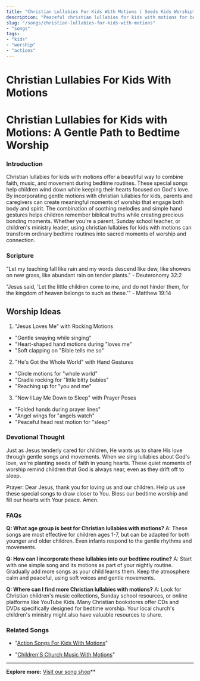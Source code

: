 ```yaml
---
title: "Christian Lullabies For Kids With Motions | Seeds Kids Worship"
description: "Peaceful christian lullabies for kids with motions for bedtime and quiet moments. Christian music to comfort and nurture young children's faith."
slug: "/songs/christian-lullabies-for-kids-with-motions"
- "songs"
tags:
- "kids"
- "worship"
- "actions"
---
```


# Christian Lullabies For Kids With Motions

# Christian Lullabies for Kids with Motions: A Gentle Path to Bedtime Worship

### Introduction
Christian lullabies for kids with motions offer a beautiful way to combine faith, music, and movement during bedtime routines. These special songs help children wind down while keeping their hearts focused on God's love. By incorporating gentle motions with christian lullabies for kids, parents and caregivers can create meaningful moments of worship that engage both body and spirit. The combination of soothing melodies and simple hand gestures helps children remember biblical truths while creating precious bonding moments. Whether you're a parent, Sunday school teacher, or children's ministry leader, using christian lullabies for kids with motions can transform ordinary bedtime routines into sacred moments of worship and connection.

### Scripture
"Let my teaching fall like rain and my words descend like dew, like showers on new grass, like abundant rain on tender plants." - Deuteronomy 32:2

"Jesus said, 'Let the little children come to me, and do not hinder them, for the kingdom of heaven belongs to such as these.'" - Matthew 19:14

## Worship Ideas
1. "Jesus Loves Me" with Rocking Motions
- "Gentle swaying while singing"
- "Heart-shaped hand motions during "loves me"
- "Soft clapping on "Bible tells me so"

2. "He's Got the Whole World" with Hand Gestures
- "Circle motions for "whole world"
- "Cradle rocking for "little bitty babies"
- "Reaching up for "you and me"

3. "Now I Lay Me Down to Sleep" with Prayer Poses
- "Folded hands during prayer lines"
- "Angel wings for "angels watch"
- "Peaceful head rest motion for "sleep"

### Devotional Thought
Just as Jesus tenderly cared for children, He wants us to share His love through gentle songs and movements. When we sing lullabies about God's love, we're planting seeds of faith in young hearts. These quiet moments of worship remind children that God is always near, even as they drift off to sleep.

Prayer: Dear Jesus, thank you for loving us and our children. Help us use these special songs to draw closer to You. Bless our bedtime worship and fill our hearts with Your peace. Amen.

### FAQs
**Q: What age group is best for Christian lullabies with motions?**
A: These songs are most effective for children ages 1-7, but can be adapted for both younger and older children. Even infants respond to the gentle rhythms and movements.

**Q: How can I incorporate these lullabies into our bedtime routine?**
A: Start with one simple song and its motions as part of your nightly routine. Gradually add more songs as your child learns them. Keep the atmosphere calm and peaceful, using soft voices and gentle movements.

**Q: Where can I find more Christian lullabies with motions?**
A: Look for Christian children's music collections, Sunday school resources, or online platforms like YouTube Kids. Many Christian bookstores offer CDs and DVDs specifically designed for bedtime worship. Your local church's children's ministry might also have valuable resources to share.

### Related Songs

- "[Action Songs For Kids With Motions](/songs/action-songs-for-kids-with-motions/)"

- "[Children'S Church Music With Motions](/songs/children-s-church-music-with-motions/)"

---

**Explore more:** [Visit our song shop](https://seedskidsworship.com/shop)**

<!-- Schema Markup -->
<script type="application/ld+json">
{
  "@context": "https://schema.org",
  "@type": "MusicRecording",
  "name": "Christian Lullabies For Kids With Motions",
  "byArtist": {
    "@type": "MusicGroup",
    "name": "Seeds Kids Worship"
  },
  "isFamilyFriendly": true,
  "url": "https://seedskidsworship.com/songs/christian-lullabies-for-kids-with-motions/"
}
</script>